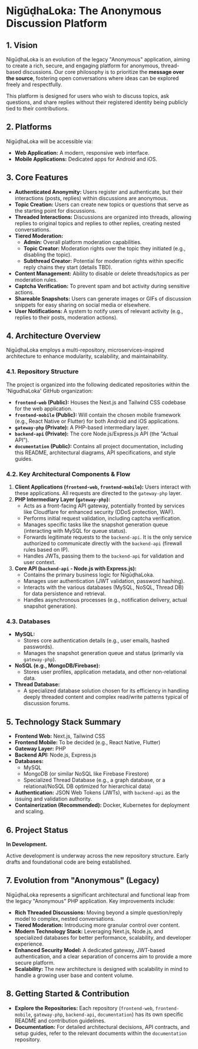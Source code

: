 # NigūḍhaLoka: The Anonymous Discussion Platform

## 1. Vision

NigūḍhaLoka is an evolution of the legacy "Anonymous" application, aiming to create a rich, secure, and engaging platform for anonymous, thread-based discussions. Our core philosophy is to prioritize the **message over the source**, fostering open conversations where ideas can be explored freely and respectfully.

This platform is designed for users who wish to discuss topics, ask questions, and share replies without their registered identity being publicly tied to their contributions.

## 2. Platforms

NigūḍhaLoka will be accessible via:

* **Web Application:** A modern, responsive web interface.
* **Mobile Applications:** Dedicated apps for Android and iOS.

## 3. Core Features

* **Authenticated Anonymity:** Users register and authenticate, but their interactions (posts, replies) within discussions are anonymous.
* **Topic Creation:** Users can create new topics or questions that serve as the starting point for discussions.
* **Threaded Interactions:** Discussions are organized into threads, allowing replies to original topics and replies to other replies, creating nested conversations.
* **Tiered Moderation:**
    * **Admin:** Overall platform moderation capabilities.
    * **Topic Creator:** Moderation rights over the topic they initiated (e.g., disabling the topic).
    * **Subthread Creator:** Potential for moderation rights within specific reply chains they start (details TBD).
* **Content Management:** Ability to disable or delete threads/topics as per moderation rules.
* **Captcha Verification:** To prevent spam and bot activity during sensitive actions.
* **Shareable Snapshots:** Users can generate images or GIFs of discussion snippets for easy sharing on social media or elsewhere.
* **User Notifications:** A system to notify users of relevant activity (e.g., replies to their posts, moderation actions).

## 4. Architecture Overview

NigūḍhaLoka employs a multi-repository, microservices-inspired architecture to enhance modularity, scalability, and maintainability.

### 4.1. Repository Structure

The project is organized into the following dedicated repositories within the 'NigudhaLoka' GitHub organization:

* **`frontend-web` (Public):** Houses the Next.js and Tailwind CSS codebase for the web application.
* **`frontend-mobile` (Public):** Will contain the chosen mobile framework (e.g., React Native or Flutter) for both Android and iOS applications.
* **`gateway-php` (Private):** A PHP-based intermediary layer.
* **`backend-api` (Private):** The core Node.js/Express.js API (the "Actual API").
* **`documentation` (Public):** Contains all project documentation, including this README, architectural diagrams, API specifications, and style guides.

### 4.2. Key Architectural Components & Flow

1.  **Client Applications (`frontend-web`, `frontend-mobile`):** Users interact with these applications. All requests are directed to the `gateway-php` layer.
2.  **PHP Intermediary Layer (`gateway-php`):**
    * Acts as a front-facing API gateway, potentially fronted by services like Cloudflare for enhanced security (DDoS protection, WAF).
    * Performs initial request validation, including captcha verification.
    * Manages specific tasks like the snapshot generation queue (interacting with MySQL for queue status).
    * Forwards legitimate requests to the `backend-api`. It is the only service authorized to communicate directly with the `backend-api` (firewall rules based on IP).
    * Handles JWTs, passing them to the `backend-api` for validation and user context.
3.  **Core API (`backend-api` - Node.js with Express.js):**
    * Contains the primary business logic for NigūḍhaLoka.
    * Manages user authentication (JWT validation, password hashing).
    * Interacts with the various databases (MySQL, NoSQL, Thread DB) for data persistence and retrieval.
    * Handles asynchronous processes (e.g., notification delivery, actual snapshot generation).

### 4.3. Databases

* **MySQL:**
    * Stores core authentication details (e.g., user emails, hashed passwords).
    * Manages the snapshot generation queue and status (primarily via `gateway-php`).
* **NoSQL (e.g., MongoDB/Firebase):**
    * Stores user profiles, application metadata, and other non-relational data.
* **Thread Database:**
    * A specialized database solution chosen for its efficiency in handling deeply threaded content and complex read/write patterns typical of discussion forums.

## 5. Technology Stack Summary

* **Frontend Web:** Next.js, Tailwind CSS
* **Frontend Mobile:** To be decided (e.g., React Native, Flutter)
* **Gateway Layer:** PHP
* **Backend API:** Node.js, Express.js
* **Databases:**
    * MySQL
    * MongoDB (or similar NoSQL like Firebase Firestore)
    * Specialized Thread Database (e.g., a graph database, or a relational/NoSQL DB optimized for hierarchical data)
* **Authentication:** JSON Web Tokens (JWTs), with `backend-api` as the issuing and validation authority.
* **Containerization (Recommended):** Docker, Kubernetes for deployment and scaling.

## 6. Project Status

**In Development.**

Active development is underway across the new repository structure. Early drafts and foundational code are being established.

## 7. Evolution from "Anonymous" (Legacy)

NigūḍhaLoka represents a significant architectural and functional leap from the legacy "Anonymous" PHP application. Key improvements include:

* **Rich Threaded Discussions:** Moving beyond a simple question/reply model to complex, nested conversations.
* **Tiered Moderation:** Introducing more granular control over content.
* **Modern Technology Stack:** Leveraging Next.js, Node.js, and specialized databases for better performance, scalability, and developer experience.
* **Enhanced Security Model:** A dedicated gateway, JWT-based authentication, and a clear separation of concerns aim to provide a more secure platform.
* **Scalability:** The new architecture is designed with scalability in mind to handle a growing user base and content volume.

## 8. Getting Started & Contribution

* **Explore the Repositories:** Each repository (`frontend-web`, `frontend-mobile`, `gateway-php`, `backend-api`, `documentation`) has its own specific README and contribution guidelines.
* **Documentation:** For detailed architectural decisions, API contracts, and setup guides, refer to the relevant documents within the `documentation` repository.

